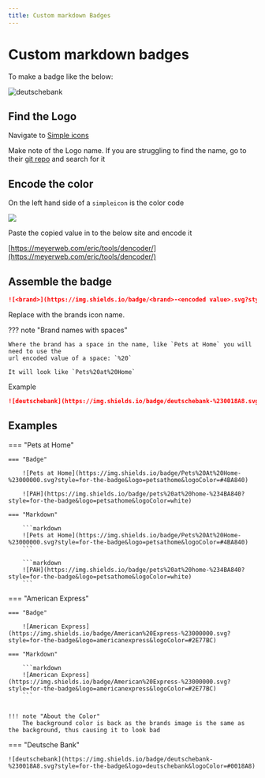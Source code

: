 ```yaml
---
title: Custom markdown Badges
---
```

# Custom markdown badges

To make a badge like the below:

![deutschebank](https://img.shields.io/badge/deutschebank-%230018A8.svg?style=for-the-badge&logo=deutschebank&logoColor=#0018A8)

## Find the Logo

Navigate to [Simple icons](https://simpleicons.org)

Make note of the Logo name. If you are struggling to find the name, go to their [git repo](https://github.com/simple-icons/simple-icons) and search for it

## Encode the color

On the left hand side of a `simpleicon` is the color code

![](/assets/amex-simpleicons.png)

Paste the copied value in to the below site and encode it

[https://meyerweb.com/eric/tools/dencoder/](https://meyerweb.com/eric/tools/dencoder/)

## Assemble the badge

```markdown
![<brand>](https://img.shields.io/badge/<brand>-<encoded value>.svg?style=for-the-badge&logo=<brand>&logoColor=<hex>)
```

Replace <brand> with the brands icon name.

??? note "Brand names with spaces"

    Where the brand has a space in the name, like `Pets at Home` you will need to use the 
    url encoded value of a space: `%20`
    
    It will look like `Pets%20at%20Home`

Example

```markdown
![deutschebank](https://img.shields.io/badge/deutschebank-%230018A8.svg?style=for-the-badge&logo=deutschebank&logoColor=#0018A8)
```


## Examples 

=== "Pets at Home"

    === "Badge"
    
        ![Pets at Home](https://img.shields.io/badge/Pets%20At%20Home-%23000000.svg?style=for-the-badge&logo=petsathome&logoColor=#4BA840)
    
        ![PAH](https://img.shields.io/badge/pets%20at%20home-%234BA840?style=for-the-badge&logo=petsathome&logoColor=white)

    === "Markdown"

        ```markdown
        ![Pets at Home](https://img.shields.io/badge/Pets%20At%20Home-%23000000.svg?style=for-the-badge&logo=petsathome&logoColor=#4BA840)
        ```
        
        ```markdown
        ![PAH](https://img.shields.io/badge/pets%20at%20home-%234BA840?style=for-the-badge&logo=petsathome&logoColor=white)
        ```


=== "American Express"

    === "Badge"
    
        ![American Express](https://img.shields.io/badge/American%20Express-%23000000.svg?style=for-the-badge&logo=americanexpress&logoColor=#2E77BC)

    === "Markdown"

        ```markdown
        ![American Express](https://img.shields.io/badge/American%20Express-%23000000.svg?style=for-the-badge&logo=americanexpress&logoColor=#2E77BC)
        ``` 
    

    !!! note "About the Color"
        The background color is back as the brands image is the same as the background, thus causing it to look bad

=== "Deutsche Bank"
    
    ![deutschebank](https://img.shields.io/badge/deutschebank-%230018A8.svg?style=for-the-badge&logo=deutschebank&logoColor=#0018A8)